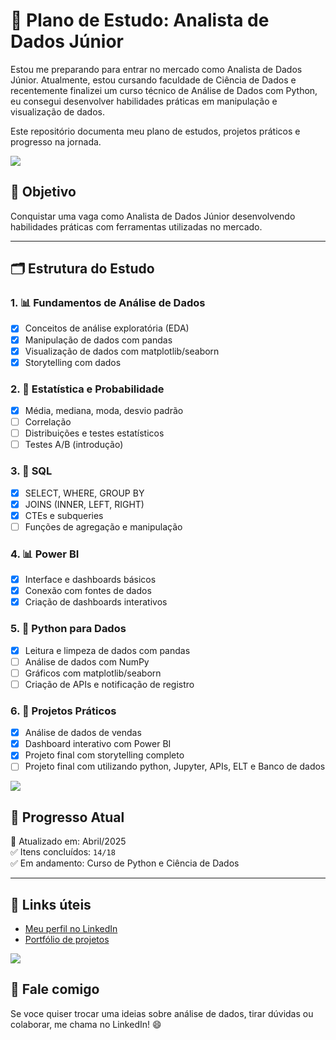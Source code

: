 # 🧠 Plano de Estudo: Analista de Dados Júnior

Estou me preparando para entrar no mercado como Analista de Dados Júnior.
Atualmente, estou cursando faculdade de Ciência de Dados e recentemente finalizei um curso técnico de Análise de Dados com Python, eu consegui desenvolver habilidades práticas em manipulação e visualização de dados.

Este repositório documenta meu plano de estudos, projetos práticos e progresso na jornada.

<img src="https://user-images.githubusercontent.com/73097560/115834477-dbab4500-a447-11eb-908a-139a6edaec5c.gif">

## 🎯 Objetivo

Conquistar uma vaga como Analista de Dados Júnior desenvolvendo habilidades práticas com ferramentas utilizadas no mercado.

---

## 🗂️ Estrutura do Estudo

### 1. 📊 Fundamentos de Análise de Dados
- [x] Conceitos de análise exploratória (EDA)
- [x] Manipulação de dados com pandas
- [x] Visualização de dados com matplotlib/seaborn
- [x] Storytelling com dados

### 2. 🧮 Estatística e Probabilidade
- [x] Média, mediana, moda, desvio padrão
- [ ] Correlação
- [ ] Distribuições e testes estatísticos
- [ ] Testes A/B (introdução)

### 3. 💾 SQL
- [x] SELECT, WHERE, GROUP BY
- [x] JOINS (INNER, LEFT, RIGHT)
- [x] CTEs e subqueries
- [ ] Funções de agregação e manipulação

### 4. 📊 Power BI
- [x] Interface e dashboards básicos
- [x] Conexão com fontes de dados
- [x] Criação de dashboards interativos

### 5. 🐍 Python para Dados
- [x] Leitura e limpeza de dados com pandas
- [ ] Análise de dados com NumPy
- [ ] Gráficos com matplotlib/seaborn
- [ ] Criação de APIs e notificação de registro

### 6. 📁 Projetos Práticos
- [x] Análise de dados de vendas
- [x] Dashboard interativo com Power BI
- [x] Projeto final com storytelling completo
- [ ] Projeto final com utilizando python, Jupyter, APIs, ELT e Banco de dados

<img src="https://user-images.githubusercontent.com/73097560/115834477-dbab4500-a447-11eb-908a-139a6edaec5c.gif">

## 🚀 Progresso Atual

📌 Atualizado em: Abril/2025  
✅ Itens concluídos: `14/18`  
✅ Em andamento: Curso de Python e Ciência de Dados

---

## 📌 Links úteis

- [Meu perfil no LinkedIn](https://www.linkedin.com/in/seu-perfil)
- [Portfólio de projetos](https://github.com/GabrielCosta45?tab=repositories)

<img src="https://user-images.githubusercontent.com/73097560/115834477-dbab4500-a447-11eb-908a-139a6edaec5c.gif">

## 💬 Fale comigo

Se voce quiser trocar uma ideias sobre análise de dados, tirar dúvidas ou colaborar, me chama no LinkedIn! 😄
